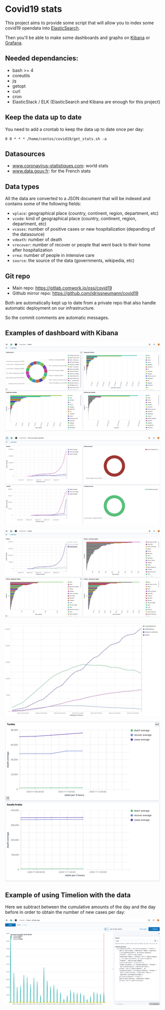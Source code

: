 # Covid19 stats

This project aims to provide some script that will allow you to index some covid19 opendata into [ElasticSearch](https://www.elastic.co/elasticsearch).

Then you'll be able to make some dashboards and graphs on [Kibana](https://www.elastic.co/kibana) or [Grafana](https://grafana.com).

## Needed dependancies:

* bash >= 4
* coreutils
* jq
* getopt
* curl
* cron
* ElasticStack / ELK (ElasticSearch and Kibana are enough for this project)

## Keep the data up to date

You need to add a crontab to keep the data up to date once per day:

```shell
0 0 * * * /home/centos/covid19/get_stats.sh -a
```

## Datasources

* www.coronavirus-statistiques.com: world stats
* www.data.gouv.fr: for the French stats

## Data types

All the data are converted to a JSON document that will be indexed and contains some of the following fields:

* `vplace`: geographical place (country, continent, region, department, etc)
* `vcode`: kind of geographical place (country, continent, region, department, etc)
* `vcases`: number of positive cases or new hospitalization (depanding of the datasource)
* `vdeath`: number of death
* `vrecover`: number of recover or people that went back to their home after hospitalization
* `vrea`: number of people in intensive care
* `source`: the source of the data (governments, wikipedia, etc)

## Git repo

* Main repo: https://gitlab.comwork.io/oss/covid19
* Github mirror repo: https://github.com/idrissneumann/covid19

Both are automatically kept up to date from a private repo that also handle automatic deployment on our infrastructure.

So the commit comments are automatic messages.

## Examples of dashboard with Kibana

![d1](images/1.jpg)

![d2](images/2.jpg)

![d3](images/3.jpg)

![d4](images/4.jpg)

![d5](images/5.jpg)

## Example of using Timelion with the data

Here we subtract between the cumulative amounts of the day and the day before in order to obtain the number of new cases per day:

![v6](images/6.jpg)
